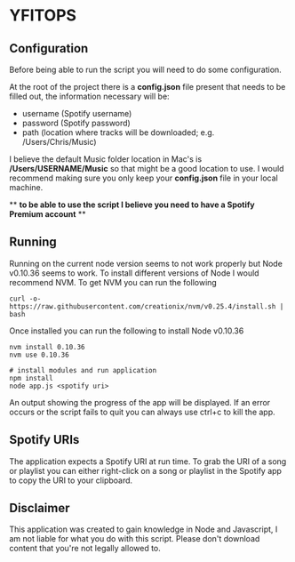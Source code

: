 YFITOPS
===========

## Configuration
Before being able to run the script you will need to do some configuration.

At the root of the project there is a **config.json** file present that needs to be filled out, the information necessary will be:

* username (Spotify username)
* password (Spotify password)
* path (location where tracks will be downloaded; e.g. /Users/Chris/Music)

I believe the default Music folder location in Mac's is **/Users/USERNAME/Music** so that might be a good location to use. I would recommend making sure you only keep your **config.json** file in your local machine.

** **to be able to use the script I believe you need to have a Spotify Premium account** **


## Running

Running on the current node version seems to not work properly but Node v0.10.36 seems to work. To install different versions of Node I would recommend NVM. To get NVM you can run the following
```
curl -o- https://raw.githubusercontent.com/creationix/nvm/v0.25.4/install.sh | bash
```

Once installed you can run the following to install Node v0.10.36
```
nvm install 0.10.36
nvm use 0.10.36

# install modules and run application
npm install
node app.js <spotify uri>
```

An output showing the progress of the app will be displayed. If an error occurs or the script fails to quit you can always use ctrl+c to kill the app.


## Spotify URIs
The application expects a Spotify URI at run time. To grab the URI of a song or playlist you can either right-click on a song or playlist in the Spotify app to copy the URI to your clipboard.


## Disclaimer
This application was created to gain knowledge in Node and Javascript, I am not liable for what you do with this script. Please don't download content that you're not legally allowed to.
